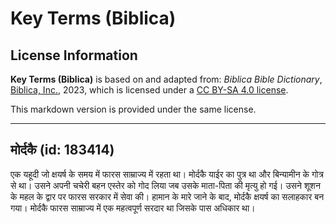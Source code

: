 # Key Terms (Biblica)

## License Information

**Key Terms (Biblica)** is based on and adapted from: _Biblica Bible Dictionary_, [Biblica, Inc.](https://www.biblica.com/), 2023, which is licensed under a [CC BY-SA 4.0 license](https://creativecommons.org/licenses/by-sa/4.0/legalcode.en).

This markdown version is provided under the same license.



--------------------------------

## मोर्दकै (id: 183414)

एक यहूदी जो क्षयर्ष के समय में फारस साम्राज्य में रहता था। मोर्दकै याईर का पुत्र था और बिन्यामीन के गोत्र से था। उसने अपनी चचेरी बहन एस्तेर को गोद लिया जब उसके माता\-पिता की मृत्यु हो गई। उसने शूशन के महल के द्वार पर फारस सरकार में सेवा की। हामान के मारे जाने के बाद, मोर्दकै क्षयर्ष का सलाहकार बन गया। मोर्दकै फारस साम्राज्य में एक महत्वपूर्ण सरदार था जिसके पास अधिकार था।


